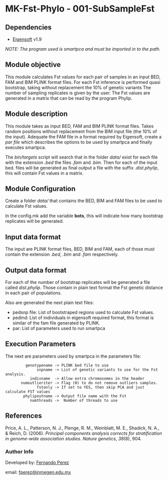# MK-Fst-Phylo - 001-SubSampleFst

## Dependencies

- [Eigensoft](https://github.com/DReichLab/EIG) v1.9

*NOTE: The program used is smartpca and must be imported in to the path.*

## Module objective

This module calculates Fst values for each pair of samples in an input BED, FAM and BIM PLINK format files. For each Fst inference is performed quasi bootstrap, taking without replacement  the 10% of genetic variants  The number of sampling replicates is given by the user. The Fst values are generated in a matrix that can be read by the program Phylip.

## Module description

This module takes as input BED, FAM and BIM PLINK format files. Takes random positions without replacement from the BIM input file (the 10% of the input). Adequate the FAM file in a format required by Eigensoft, create a *par file* which describes the options to be used by smartpca and finally executes smartpca.

The *bin/targets* script will search that in the folder *data/* exist for each file with the extension *.bed* the files *.fam* and *.bim*. Then for each of the input bed. files will be generated as final output a file with the suffix *.dist.phylip*, this will contain Fst values in a matrix.

## Module Configuration

Create a folder *data/* that contains the BED, BIM and FAM files to be used to calculate Fst values.

In the config.mk add the variable **bots**, this will indicate how many bootstrap replicates will be generated. 

## Input data format

The input are PLINK format files, BED, BIM and FAM, each of those must contain the extension *.bed*, *.bim* and *.fam* respectively. 

## Output data format

For each of the number of bootstrap replicates  will be generated a file called *dist.phylip*. Those contain in plain text format the Fst genetic distance in each pair of populations.

Also are generated the next plain text files:

- pedsnp file: List of bootstraped regions used to calculate Fst values.
- pedind: List of individuals in eigensoft required format, this format is similar of the fam file generated by PLINK.
- par: List of parameters used to run smartpca

## Execution Parameters

The next are parameters used by smartpca in the parameters file:


             genotypename -> PLINK bed file to use
                  snpname -> List of genetic variants to use for the Fst analysis.
	           indivname  -> Allow extra chromosomes in the header
           numoutlieriter -> Flag (0) to do not remove outliers samples.
                  fstonly -> If set to YES, then skip PCA and just calculate FST values
            phylipoutname -> Output file name with the Fst
               numthreads ->  Number of threads to use

## References

Price, A. L., Patterson, N. J., Plenge, R. M., Weinblatt, M. E., Shadick, N. A., & Reich, D. (2006). *Principal components analysis corrects for stratification in genome-wide association studies.* _Nature genetics_, _38_(8), 904.


### Author Info
Developed by: [Fernando Perez](https://www.linkedin.com/in/fernandorpv/)

email: [fperez@inmegen.edu.mx](mailto:fperez@inmegen.edu.mx)

